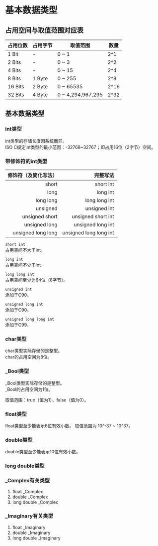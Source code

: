 # 基本数据类型

## 占用空间与取值范围对应表

| 占用位数 | 占用字节 | 取值范围  | 数量 |
| ---     | ---     | ---     | ---   |
| 1 Bit   | -       | 0 ~ 1     | 2^1 |
| 2 Bits  | -       | 0 ~ 3     | 2^2 | 
| 4 Bits  | -       | 0 ~ 15    | 2^4 |
| 8 Bits  | 1 Byte  | 0 ~ 255   | 2^8 |
| 16 Bits | 2 Byte  | 0 ~ 65535 | 2^16 |
| 32 Bits | 4 Byte  | 0 ~ 4,294,967,295 | 2^32 |

## 基本数据类型

### int类型

int类型的存储长度因系统而异。  
ISO C规定int类型的最小范围：-32768~32767；即占用16位（2字节）空间。

### 带修饰符的int类型

| 修饰符（及简化写法）          | 完整写法   |
| ---:            | ---:                |
| short          | short int            |
| long           | long int             |
| long long      | long long int        |
| unsigned       | unsigned int         |
| unsigned short | unsigned short int |
| unsigned long  | unsigned long int  |
| unsigned long long | unsigned long long int  |

`short int`  
占用空间不大于int。

`long int`  
占用空间不少于int。

`long long int`  
占用空间至少为64位（8字节）。

`unsigned int`  
添加于C90。  

`unsigned long int`  
添加于C90。

`unsigned long long int`  
添加于C99。

### char类型

char类型实际存储的是整型。  
char的占用空间为8位。

### _Bool类型

_Bool类型实际存储的是整型。  
_Bool的占用空间为1位。

取值范围：true（值为1）、false（值为0）。  

### float类型

float类型至少能表示6位有效小数。
取值范围为 10^-37 ~ 10^37。

### double类型

double类型至少能表示10位有效小数。

### long double类型

### _Complex有关类型

1. float _Complex
2. double _Complex
3. long double _Complex

### _Imaginary有关类型

1. float _Imaginary
2. double _Imaginary
3. long double _Imaginary



